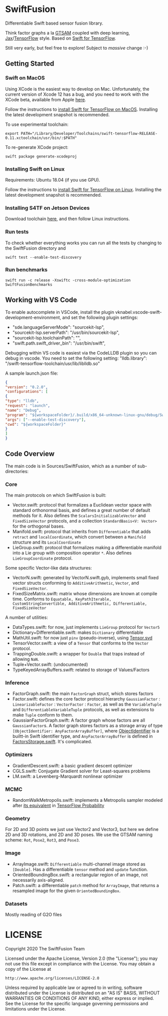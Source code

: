 # SwiftFusion

Differentiable Swift based sensor fusion library. 

Think factor graphs a la [GTSAM](https://gtsam.org/) coupled with deep learning, [Jax](https://github.com/google/jax)/[TensorFlow](https://www.tensorflow.org/) style. Based on [Swift for TensorFlow](https://www.tensorflow.org/swift).

Still very early, but feel free to explore! Subject to *massive* change :-)

## Getting Started

### Swift on MacOS

Using XCode is the easiest way to develop on Mac. Unfortunately, the current version of Xcode 12 has a bug, and you need to work with the XCode beta, available from Apple [here](https://developer.apple.com/download/).

Follow the instructions to [install Swift for TensorFlow on MacOS](https://github.com/tensorflow/swift/blob/master/Installation.md#macos). Installing the latest development snapshot is recommended.

To use experimental toolchain:
```
export PATH="/Library/Developer/Toolchains/swift-tensorflow-RELEASE-0.11.xctoolchain/usr/bin/:$PATH"
```

To re-generate XCode project:
```
swift package generate-xcodeproj
```

### Installing Swift on Linux

Requirements: Ubuntu 18.04 (if you use GPU). 

Follow the instructions to [install Swift for TensorFlow on Linux](https://github.com/tensorflow/swift/blob/master/Installation.md#linux).  Installing the latest development snapshot is recommended.

### Installing S4TF on Jetson Devices

Download toolchain [here](https://storage.googleapis.com/swift-tensorflow-artifacts/oneoff-builds/swift-tensorflow-RELEASE-0.11-Jetson4.4.tar.gz), and then follow Linux instructions.

### Run tests

To check whether everything works you can run all the tests by changing to the SwiftFusion directory and
```
swift test --enable-test-discovery
```

### Run benchmarks

```
swift run -c release -Xswiftc -cross-module-optimization SwiftFusionBenchmarks
```

## Working with VS Code

To enable autocomplete in VSCode, install the plugin vknabel.vscode-swift-development-environment, and set the following plugin settings:

- "sde.languageServerMode": "sourcekit-lsp",
- "sourcekit-lsp.serverPath": "<your toolchain path>/usr/bin/sourcekit-lsp",
- "sourcekit-lsp.toolchainPath": "<your toolchain path>",
- "swift.path.swift_driver_bin": "<your toolchain path>/usr/bin/swift",

Debugging within VS code is easiest via the CodeLLDB plugin so you can debug in vscode. You need to set the following setting:
"lldb.library": "/swift-tensorflow-toolchain/usr/lib/liblldb.so"

A sample launch.json file:

```json
{
"version": "0.2.0",
"configurations": [
{
"type": "lldb",
"request": "launch",
"name": "Debug",
"program": "${workspaceFolder}/.build/x86_64-unknown-linux-gnu/debug/SwiftFusionPackageTests.xctest",
"args": ["--enable-test-discovery"],
"cwd": "${workspaceFolder}"
}
]
}
```

## Code Overview

The main code is in Sources/SwiftFusion, which as a number of sub-directories:

### Core
The main protocols on which SwiftFusion is built:
- Vector.swift: protocol that formalizes a Euclidean vector space with standard orthonormal basis, and defines a great number of default methods for it.  Also defines the `ScalarsInitializableVector` and `FixedSizeVector` protocols, and a collection `StandardBasis<V: Vector>` for the orthogonal bases.
- Manifold.swift: protocol that inherits from `Differentiable` that adds `retract` and `localCoordinate`, which convert between a `Manifold` structure and its `LocalCoordinate`
- LieGroup.swift: protocol that formalizes making a differentiable manifold into a Lie group with composition operator `*`. Also defines `LieGroupCoordinate` protocol.

Some specific Vector-like data structures:
- VectorN.swift: generated by VectorN.swift.gyb, implements small fixed vector structs conforming to `AdditiveArithmetic`, `Vector`, and `FixedSizeVector`.
- FixedSizeMatrix.swift: matrix whose dimensions are known at compile time. Conforms to `Equatable, KeyPathIterable, CustomStringConvertible, AdditiveArithmetic, Differentiable, FixedSizeVector`

A number of utilities:
- DataTypes.swift: for now, just implements `LieGroup` protocol for `Vector5`
- Dictionary+Differentiable.swift: makes `Dictionary` differentiable
- MathUtil.swift: for now just `pinv` (pseudo-inverse), using [Tensor.svd](https://www.tensorflow.org/swift/api_docs/Structs/Tensor#svdcomputeuv:fullmatrices:)
- TensorVector.swift: a view of a `Tensor` that conforms to the `Vector` protocol.
- TrappingDouble.swift: a wrapper for `Double` that traps instead of allowing `NaN`.
- Tuple+Vector.swift: (undocumented)
- TypeKeyedArrayBuffers.swift: related to storage of Values/Factors

### Inference
- FactorGraph.swift: the main `FactorGraph` struct, which stores factors
- Factor.swift: defines the core factor protocol hierarchy `GaussianFactor` : `LinearizableFactor` : `VectorFactor` : `Factor`, as well as the `VariableTuple` and `DifferentiableVariableTuple` protocols, as well as extensions to make `Tuple` conform to them.
- GaussianFactorGraph.swift: A factor graph whose factors are all `GaussianFactor`s.
A factor graph stores factors as a storage array of type `[ObjectIdentifier: AnyFactorArrayBuffer]`, where [ObjectIdentifier](https://developer.apple.com/documentation/swift/objectidentifier) is a builtt-in Swift identifier type, and `AnyFactorArrayBuffer` is defined in [FactorsStorage.swift](https://github.com/borglab/SwiftFusion/blob/master/Sources/SwiftFusion/Inference/FactorsStorage.swift). It's complicated.

### Optimizers
- GradientDescent.swift: a basic gradient descent optimizer
- CGLS.swift: Conjugate Gradient solver for Least-squares problems
- LM.swift: a Levenberg-Marquardt nonlinear optimizer

### MCMC
- RandomWalkMetropolis.swift: implements a Metropolis sampler modeled after [its equivalent](https://www.tensorflow.org/probability/api_docs/python/tfp/mcmc/RandomWalkMetropolis) in [TensorFlow Probability](https://www.tensorflow.org/probability)

### Geometry
For 2D and 3D points we just use Vector2 and Vector3, but here we define 2D and 3D rotations, and 2D and 3D poses. We use the GTSAM naming scheme: `Rot`, `Pose2`, `Rot3`, and `Pose3`.

### Image
- ArrayImage.swift: `Differentiable` multi-channel image stored as `[Double]`. Has a differentiable `tensor` method and `update` function.
- OrientedBoundingBox.swift: a rectangular region of an image, not necessarily axis-aligned.
- Patch.swift: a differentiable `patch` method for `ArrayImage`, that returns a resampled image for the given `OrientedBoundingBox`.

### Datasets
Mostly reading of G2O files

# LICENSE

Copyright 2020 The SwiftFusion Team

Licensed under the Apache License, Version 2.0 (the "License");
you may not use this file except in compliance with the License.
You may obtain a copy of the License at

    http://www.apache.org/licenses/LICENSE-2.0

Unless required by applicable law or agreed to in writing, software
distributed under the License is distributed on an "AS IS" BASIS,
WITHOUT WARRANTIES OR CONDITIONS OF ANY KIND, either express or implied.
See the License for the specific language governing permissions and
limitations under the License.

